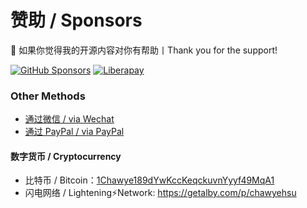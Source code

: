 # 赞助 / Sponsors

💖 如果你觉得我的开源内容对你有帮助丨Thank you for the support!

[![GitHub Sponsors](https://img.shields.io/github/sponsors/chawyehsu?label=GitHub%20Sponsors&logo=GitHub%20Sponsors&style=flat-square)](https://github.com/sponsors/chawyehsu) [![Liberapay](https://img.shields.io/liberapay/patrons/chawyehsu.svg?label=Liberapay%20Sponsors&logo=liberapay&style=flat-square)](https://liberapay.com/chawyehsu) 

### Other Methods

- [通过微信 / via Wechat](wechat.jpg)
- [通过 PayPal / via PayPal](https://paypal.me/suchuyi)

#### 数字货币 / Cryptocurrency

- 比特币 / Bitcoin：[1Chawye189dYwKccKeqckuvnYyyf49MqA1](https://www.blockchain.com/btc/address/1Chawye189dYwKccKeqckuvnYyyf49MqA1)
- 闪电网络 / Lightening⚡️Network: https://getalby.com/p/chawyehsu
